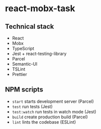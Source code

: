 # react-mobx-task

## Technical stack

- React
- Mobx
- TypeScript
- Jest + react-testing-library
- Parcel
- Semantic-UI
- TSLint
- Prettier

## NPM scripts

- `start` starts development server (Parcel)
- `test` run tests (Jest)
- `test:watch` run tests in watch mode (Jest)
- `build` create production build (Parcel)
- `lint` lints the codebase (ESLint)
